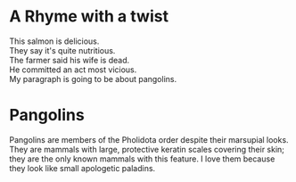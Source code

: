 # A Rhyme with a twist   
  This salmon is delicious.   
  They say it's quite nutritious.   
  The farmer said his wife is dead.   
  He committed an act most vicious.   
My paragraph is going to be about pangolins.
# Pangolins   
   Pangolins are members of the Pholidota order despite their marsupial looks.
   They are mammals with large, protective keratin scales covering their skin; they are the only known mammals with this feature. I love them because they look like small apologetic paladins.

